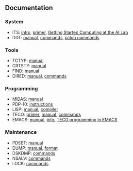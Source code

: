 ## Documentation

### System

- ITS: [intro](info/intro.29), [primer](_info_/its.primer),
  [Getting Started Computing at the AI Lab](ai_wp_235.pdf)
- DDT: [manual](info/ddt.33), [commands](_info_/ddtord.1462),
  [colon commands](_info_/ddt.:cmnds)

### Tools

- TCTYP: [manual](_info_/tctyp.order)
- CRTSTY: [manual](info/crtsty.39)
- FIND: [manual](info/find.13)
- DIRED: [manual](_info_/dired.info), [commands](_info_/dired.order)

### Programming

- MIDAS: [manual](info/midas.25)
- PDP-10: [instructions](info/pdp-10.15)
- LISP: [manual](info/lisp.15), [compiler](info/lispc.6)
- TECO: [primer](_teco_/teco.primer), [manual](info/tecman.20),
  [commands](_teco_/tecord.1132)
- EMACS: [manual](emacs1/emacs.guide), [info](info/emacs.147),
  [TECO programming in EMACS](info/conv.85)

### Maintenance

- PDSET: [manual](sysdoc/pdset.info)
- DUMP: [manual](_info_/dump.info), [format](sysdoc/dump.format)
- DSKDMP: [commands](sysdoc/dskdmp.order)
- NSALV: [commands](kshack/nsalv.order)
- LOCK: [commands](_info_/lock.order)
